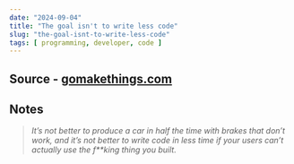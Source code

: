 ```yaml
---
date: "2024-09-04"
title: "The goal isn't to write less code"
slug: "the-goal-isnt-to-write-less-code"
tags: [ programming, developer, code ]
---
```




## Source - [gomakethings.com][1]

## Notes
> *It’s not better to produce a car in half the time with brakes that don’t work, and it’s not better to write code in less time if your users can’t actually use the f**king thing you built.*



  [1]: https://gomakethings.com/the-goal-isnt-to-write-less-code/
